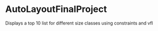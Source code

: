 # AutoLayoutFinalProject
Displays a top 10 list for different size classes using constraints and vfl
